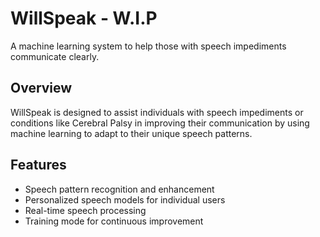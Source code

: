 # WillSpeak - W.I.P
    
A machine learning system to help those with speech impediments communicate clearly.

## Overview

WillSpeak is designed to assist individuals with speech impediments or conditions like Cerebral Palsy in improving their communication by using machine learning to adapt to their unique speech patterns.

## Features

- Speech pattern recognition and enhancement
- Personalized speech models for individual users
- Real-time speech processing
- Training mode for continuous improvement
